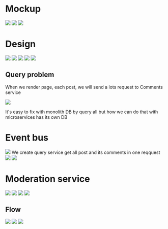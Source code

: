 # Mockup

<img src="./resource/mockup1.png"/>
<img src="./resource/mockup2.png"/>
<img src="./resource/mockup3.png"/>

# Design

<img src="./resource/design.png"/>
<img src="./resource/design2.png"/>
<img src="./resource/posts-service.png"/>
<img src="./resource/comments-service.png"/>
<img src="./resource/react-app.png"/>

## Query problem

When we render page, each post, we will send a lots request to Comments service

<img src="./resource/query-problem.png"/>

It's easy to fix with monolith DB by query all but how we can do that with microservices has its own DB

# Event bus

<img src="./resource/async-communication.png"/>
We create query service get all post and its comments in one reqquest 
<img src="./resource/query-service.png"/>
<img src="./resource/query-service-db.png"/>

# Moderation service

<img src="./resource/moderation-service.png"/>
<img src="./resource/moderation-service2.png"/>
<img src="./resource/moderation-service-mockup.png"/>
<img src="./resource/moderation-service-db.png"/>

## Flow

<img src="./resource/moderation-service3.png"/>
<img src="./resource/moderation-service4.png"/>
<img src="./resource/moderation-service5.png"/>
